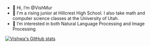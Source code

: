 - 👋 Hi, I’m @VishMur
- 🏫 I'm a rising junior at Hillcrest High School. I also take math and computer science classes at the University of Utah.
- 🤔 I’m interested in both Natural Language Processing and Image Processing

[![Vishwa's GitHub stats](https://github-readme-stats.vercel.app/api?username=vishmur)](https://github.com/anuraghazra/github-readme-stats)

<!---
VishMur/VishMur is a ✨ special ✨ repository because its `README.md` (this file) appears on your GitHub profile.
You can click the Preview link to take a look at your changes.
--->
